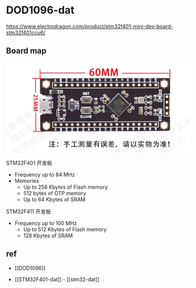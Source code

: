 
# DOD1096-dat

https://www.electrodragon.com/product/stm32f401-mini-dev-board-stm32f401ccu6/


## Board map 

![](2024-10-08-17-28-02.png)

STM32F401 开发板
- Frequency up to 84 MHz
- Memories
    - Up to 256 Kbytes of Flash memory
    - 512 bytes of OTP memory
    - Up to 64 Kbytes of SRAM


STM32F411 开发板
- Frequency up to 100 MHz
    - Up to 512 Kbytes of Flash memory
    - 128 Kbytes of SRAM


## ref 


- [[DOD1096]]

- [[STM32F401-dat]] - [[stm32-dat]]